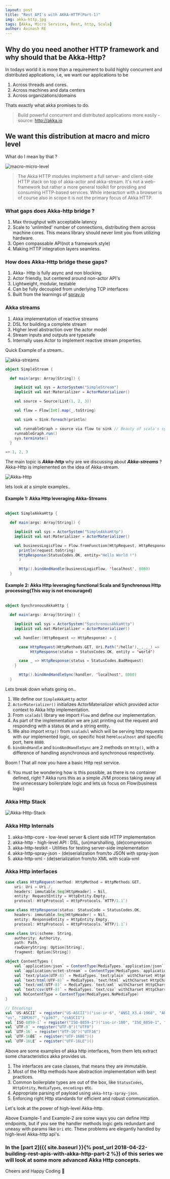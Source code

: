 ```yaml
---
layout: post
title: "Rest API's with AKKA-HTTP(Part-1)"
img: akka-http.jpg
tags: [Akka, Micro Services, Rest, http, Scala]
author: Avinash RE
---
```

## Why do you need another HTTP framework and why should that be Akka-Http?

In todays world it is more than a requirement to build highly concurrent and distributed applications, i.e, we want our applications to be

1. Across threads and cores.
2. Across machines and data centers
3. Across organizations/domains

Thats exactly what akka promises to do.

> Build powerful concurrent and distributed applications more easily - source: http://akka.io

## We want this distribution at macro and micro level

What do I mean by that ?

![macro-micro-level]({{site.baseurl}}/assets/img/macro-micro-level.png)

> The Akka HTTP modules implement a full server- and client-side HTTP stack on top of akka-actor and akka-stream. It's not a web-framework but rather a more general toolkit for providing and consuming HTTP-based services. While interaction with a browser is of course also in scope it is not the primary focus of Akka HTTP.

### What gaps does Akka-http bridge ?

1. Max throughput with acceptable latency
2. Scale to 'unlimited' number of connections, distributing  them across machine cores.
This means library should never limit you from utilizing hardware.
3. Open compassable API(not a framework style)
4. Making HTTP integration layers seamless.

### How does Akka-Http bridge these gaps?

1. Akka- Http is fully async and non blocking.
2. Actor friendly, but centered around non-actor API's
3. Lightweight, modular, testable
4. Can be fully decoupled from underlying TCP interfaces
5. Built from the learnings of [spray.io](http://spray.io/)

### Akka streams

1. Akka implementation of reactive streams
2. DSL for building a complete stream
3. Higher level abstraction over the actor model
4. Stream inputs and outputs are typesafe
5. Internally uses Actor to implement reactive stream properties.

Quick Example of a stream..

![akka-streams]({{site.baseurl}}/assets/img/akka-streams.jpg)
```scala
object SimpleStream {

  def main(args: Array[String]) {

    implicit val sys = ActorSystem("SimpleStream")
    implicit val mat:Materializer = ActorMaterializer()

    val source = Source(List(1, 2, 3))

    val flow = Flow[Int].map(_.toString)

    val sink = Sink.foreach(println)

    val runnableGraph = source via flow to sink // Beauty of scala's syntactic sugar
    runnableGraph.run()
    sys.terminate()
  }

=> 1, 2, 3
```
The main topic is ***Akka-http*** why are we discussing about ***Akka-streams*** ?
Akka-Http is implemented on the idea of Akka-stream.

![Akka-Http]({{site.baseurl}}/assets/img/akka-http-flow.jpg)

lets look at a simple examples..

#### Example 1: Akka Http leveraging Akka-Streams

```scala

object SimpleAkkaHttp {

  def main(args: Array[String]) {

    implicit val sys = ActorSystem("SimpleAkkaHttp")
    implicit val mat:Materializer = ActorMaterializer()

    val businessLogicFlow = Flow.fromFunction[HttpRequest, HttpResponse](request =>
      println(request.toString)
      HttpResponse(StatusCodes.OK, entity="Hello World !")
      )

      Http().bindAndHandle(businessLogicFlow, 'localhost', 8080)
  }

```
#### Example 2: Akka Http leveraging functional Scala and Synchronous Http processing(This way is not encouraged)

```scala

object SynchronousAkkaHttp {

  def main(args: Array[String]) {

    implicit val sys = ActorSystem("SynchronousAkkaHttp")
    implicit val mat:Materializer = ActorMaterializer()

    val handler:(HttpRequest => HttpResponse) = {

      case HttpRequest(HttpMethods.GET, Uri.Path('/hello'),_,_,_) =>
           HttpResponse(status = StatusCodes.OK, entity = 'world')

      case _ => HttpResponse(status = StatusCodes.BadRequest)
    }

      Http().bindAndHandleSync(handler, 'localhost', 8080)
  }

```
Lets break down whats going on..

1. We define our `SimpleAkkaHttp` actor
2. `ActorMaterializer()` initializes ActorMaterializer which provided actor context to Akka http implementation.
3. From `scaladsl` library we import `Flow` and define our implementation.
4. As part of the implementation we are just printing out the request and responding with a status `OK` and a string entity.
5. We also import `Http()` from `scaladsl` which will be serving http requests with our implemented logic, on specific host here`localhost` and specific port, here `8080`.
6. `bindAndHandle` and `bindAndHandleSync` are 2 methods on `Http()`, with a difference of handling asynchronous and synchronous respectively.

Boom ! That all now you have a basic Http rest service.

6. You must be wondering how is this possible, as there is no container defined, right ?
Akka runs this as a simple JVM process taking away all the unnecessary boilerplate logic and lets us focus on Flow(business logic)

### Akka Http Stack

![Akka-Http-Stack]({{site.baseurl}}/assets/img/akka-http-stack.jpg)

### Akka Http Internals
1. akka-http-core - low-level server & client side HTTP implementation
2. akka-http - high-level API : DSL, (un)marshalling, (de)compression
3. akka-http-testkit - Utilities for testing server-side implementation
4. akka-http-spray-json - (de)serialization from/to JSON with spray-json
5. akka-http-xml - (de)serialization from/to XML with scala-xml

### Akka Http interfaces

```scala
case class HttpRequest(method: HttpMethod = HttpMethods.GET,
    uri: Uri = Uri./,
    headers: immutable.Seq[HttpHeader] = Nil,
    entity: RequestEntity = HttpEntity.Empty,
    protocol: HttpProtocol = HttpProtocols.`HTTP/1.1`)

case class HttpResponse(status: StatusCode = StatusCodes.OK,
    headers: immutable.Seq[HttpHeader] = Nil,
    entity: ResponseEntity = HttpEntity.Empty,
    protocol: HttpProtocol = HttpProtocols.`HTTP/1.1`)

case class Uri(scheme: String,
    authority: Authority,
    path: Path,
    rawQueryString: Option[String],
    fragment: Option[String])

object ContentTypes {
    val `application/json` = ContentType(MediaTypes.`application/json`)
    val `application/octet-stream` = ContentType(MediaTypes.`application/octet-stream`)
    val `text/plain(UTF-8)` = MediaTypes.`text/plain` withCharset HttpCharsets.`UTF-8`
    val `text/html(UTF-8)` = MediaTypes.`text/html` withCharset HttpCharsets.`UTF-8`
    val `text/xml(UTF-8)` = MediaTypes.`text/xml` withCharset HttpCharsets.`UTF-8`
    val `text/csv(UTF-8)` = MediaTypes.`text/csv` withCharset HttpCharsets.`UTF-8`
    val NoContentType = ContentType(MediaTypes.NoMediaType)
}

// Encodings
val `US-ASCII` = register("US-ASCII")("iso-ir-6", "ANSI_X3.4-1968", "ANSI_X3.4-1986", "ISO_646.irv:1991", "ASCII", "ISO646-US",
"us", "IBM367", "cp367", "csASCII")
val `ISO-8859-1` = register("ISO-8859-1")("iso-ir-100", "ISO_8859-1", "latin1", "l1", "IBM819", "CP819", "csISOLatin1")
val `UTF-8` = register("UTF-8")("UTF8")
val `UTF-16` = register("UTF-16")("UTF16")
val `UTF-16BE` = register("UTF-16BE")()
val `UTF-16LE` = register("UTF-16LE")()
```
Above are some examples of akka http interfaces, from them lets extract some characteristics akka provides us.

1. The interfaces are case classes, that means they are immutable.
2. Most of the Http methods have abstraction implementation with best practices.
3. Common boilerplate types are out of the box, like `StatusCodes`, `HttpEntity`, `MediaTypes`, `encodings` etc.
4. Appropriate parsing of payload using `akka-http-spray-json`.
5. Enforcing right Http standards for efficient and robust communication.

Let's look at the power of high-level Akka-http.

Above Example-1 and Example-2 are some ways you can define Http endpoints, but if you see the handler methods logic gets redundant and uneasy with params like `Uri` etc. These problems are elegantly handled by high-level Akka-http api's.

### In the [part 2]({{ site.baseurl }}{% post_url 2018-04-22-building-rest-apis-with-akka-http-part-2 %}) of this series we will look at some more advanced Akka Http concepts.

Cheers and Happy Coding 🤘
